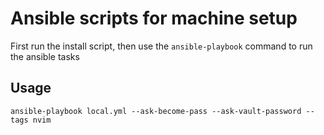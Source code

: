 # Ansible scripts for machine setup
First run the install script, then use the `ansible-playbook` command to run the ansible tasks

## Usage
`ansible-playbook local.yml --ask-become-pass --ask-vault-password --tags nvim`
